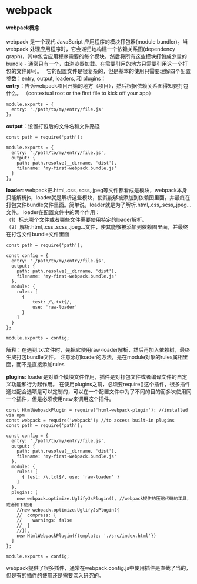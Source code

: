 # webpack
#### webpack概念
webpack 是一个现代 JavaScript 应用程序的模块打包器(module bundler)。当 webpack 处理应用程序时，它会递归地构建一个依赖关系图(dependency graph)，其中包含应用程序需要的每个模块，然后将所有这些模块打包成少量的 bundle - 通常只有一个，由浏览器加载。在需要引用的地方只需要引用这一个打包的文件即可。  
它的配置文件是很复杂的，但是基本的使用只需要理解四个配置参数：entry, output, loaders, 和 plugins：  
**entry**：告诉webpack项目开始的地方（项目），然后根据依赖关系图得知要打包什么。 （contextual root or the first file to kick off your app）
```
module.exports = {
  entry: './path/to/my/entry/file.js'
};
```
**output**：设置打包后的文件名和文件路径
```
const path = require('path');

module.exports = {
  entry: './path/to/my/entry/file.js',
  output: {
    path: path.resolve(__dirname, 'dist'),
    filename: 'my-first-webpack.bundle.js'
  }
};
```
**loader**: webpack把.html,.css,.scss,.jpeg等文件都看成是模块，webpack本身只能解析js，loader就是解析这些模块，使其能够被添加到依赖图里面，并最终在打包文件bundle文件里面。简单说，loader就是为了解析.html,.css,.scss,.jpeg...文件。
loader在配置文件中的两个作用：  
（1）标志哪个文件或者哪些文件需要使用特定的loader解析。  
（2）解析.html,.css,.scss,.jpeg...文件，使其能够被添加到依赖图里面，并最终在打包文件bundle文件里面

```
const path = require('path');

const config = {
  entry: './path/to/my/entry/file.js',
  output: {
    path: path.resolve(__dirname, 'dist'),
    filename: 'my-first-webpack.bundle.js'
  },
  module: {
    rules: [
      { 
          test: /\.txt$/, 
          use: 'raw-loader' 
      }
    ]
  }
};

module.exports = config;
```
解释：在遇到.txt文件时，先把它使用raw-loader解析，然后再加入依赖树，最终生成打包bundle文件。
注意添加loader的方法，是在module对象的rules属相里面，而不是直接添加rules

**plugins**: loader是对单个模块文件作用，插件是对打包文件或者编译文件的自定义功能和行为起作用。
在使用plugins之前，必须要require()这个插件，很多插件通过配合选项是可以定制的，可以在一个配置文件中为了不同的目的而多次使用同一个插件，但是必须使用new来调用这个插件。
```
const HtmlWebpackPlugin = require('html-webpack-plugin'); //installed via npm
const webpack = require('webpack'); //to access built-in plugins
const path = require('path');

const config = {
  entry: './path/to/my/entry/file.js',
  output: {
    path: path.resolve(__dirname, 'dist'),
    filename: 'my-first-webpack.bundle.js'
  },
  module: {
    rules: [
      { test: /\.txt$/, use: 'raw-loader' }
    ]
  },
  plugins: [
    new webpack.optimize.UglifyJsPlugin(), //webpack提供的压缩代码的工具，或者如下使用
    //new webpack.optimize.UglifyJsPlugin({
    //  compress: {
    //    warnings: false
    //  }
    //}),
    new HtmlWebpackPlugin({template: './src/index.html'})
  ]
};

module.exports = config;
```
webpack提供了很多插件，通常在webpack.config.js中使用插件是直截了当的，但是有的插件的使用还是需要深入研究的。


